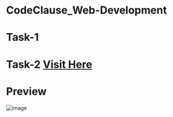 # CodeClause_Web-Development

# Task-1 

# Task-2 <a href="https://sayan-g5.github.io/CodeClause_Web-Development/Task-2-Music_Streaming_Site/">Visit Here</a>
# Preview
![image](https://user-images.githubusercontent.com/102242173/192593028-b739fc75-13c8-4375-bf6b-4fd453131621.png)
